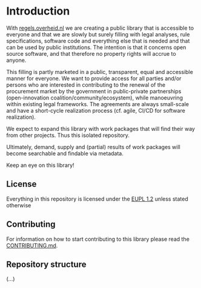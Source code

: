 # Introduction
With [regels.overheid.nl](https://open-regels.nl/) we are creating a public library that is accessible to everyone and that we are slowly but surely filling with legal analyses, rule specifications, software code and everything else that is needed and that can be used by public institutions. The intention is that it concerns open source software, and that therefore no property rights will accrue to anyone.

This filling is partly marketed in a public, transparent, equal and accessible manner for everyone. We want to provide access for all parties and/or persons who are interested in contributing to the renewal of the procurement market by the government in public-private partnerships (open-innovation coalition/community/ecosystem), while manoeuvring within existing legal frameworks. The agreements are always small-scale and have a short-cycle realization process (cf. agile, CI/CD for software realization).

We expect to expand this library with work packages that will find their way from other projects. Thus this isolated repository.

Ultimately, demand, supply and (partial) results of work packages will become searchable and findable via metadata.

Keep an eye on this library!

## License
Everything in this repository is licensed under the [EUPL 1.2](./LICENCE.md) unless stated otherwise

## Contributing
For information on how to start contributing to this library please read the [CONTRIBUTING.md](./CONTRIBUTING.md).

## Repository structure
(...)